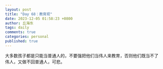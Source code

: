 ```yaml
---
layout: post
title: "Day 68：教育观"
date: 2023-12-05 01:58:23 +0800
author: 丘海东 
tags: daily
comments: true
categories: personal
published: true
---
```

大多数孩子都是只能当普通人的，不要强把他们当伟人来教育，否则他们既当不了伟人，又做不回普通人，可悲。
